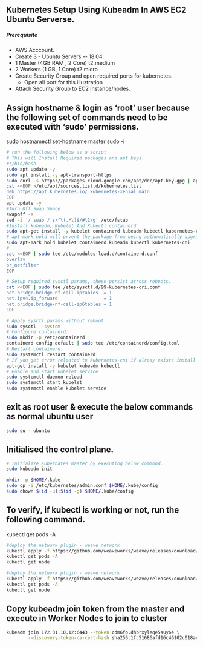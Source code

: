 

## Kubernetes Setup Using Kubeadm In AWS EC2 Ubuntu Serverse.
##### Prerequisite
+ AWS Acccount.
+ Create 3 - Ubuntu Servers -- 18.04.
+ 1 Master (4GB RAM , 2 Core)  t2.medium
+ 2 Workers  (1 GB, 1 Core)     t2.micro
+ Create Security Group and open required ports for kubernetes.
   + Open all port for this illustration
+ Attach Security Group to EC2 Instance/nodes.

## Assign hostname &  login as ‘root’ user because the following set of commands need to be executed with ‘sudo’ permissions.
sudo hostnamectl set-hostname master
sudo -i

``` sh
# run the following below as a script
# This will Install Required packages and apt keys.
#!/bin/bash
sudo apt update -y
sudo apt install -y apt-transport-https
sudo curl -s https://packages.cloud.google.com/apt/doc/apt-key.gpg | apt-key add -
cat <<EOF >/etc/apt/sources.list.d/kubernetes.list
deb https://apt.kubernetes.io/ kubernetes-xenial main
EOF
apt update -y
#Turn Off Swap Space
swapoff -a
sed -i '/ swap / s/^\(.*\)$/#\1/g' /etc/fstab
#Install kubeadm, Kubelet And Kubectl containerd
sudo apt-get install -y kubelet containerd kubeadm kubectl kubernetes-cni 
# apt-mark hold will prvent the package from being authomatically upgraded or removed
sudo apt-mark hold kubelet containerd kubeadm kubectl kubernetes-cni 
# 
cat <<EOF | sudo tee /etc/modules-load.d/containerd.conf
overlay
br_netfilter
EOF

# Setup required sysctl params, these persist across reboots.
cat <<EOF | sudo tee /etc/sysctl.d/99-kubernetes-cri.conf
net.bridge.bridge-nf-call-iptables  = 1
net.ipv4.ip_forward                 = 1
net.bridge.bridge-nf-call-ip6tables = 1
EOF

# Apply sysctl params without reboot
sudo sysctl --system
# Configure containerd:
sudo mkdir -p /etc/containerd
containerd config default | sudo tee /etc/containerd/config.toml
# Restart containerd:
sudo systemctl restart containerd
# If you get error releated to kubernetes-cni if alreay exists install with out kubernetes-cni
apt-get install -y kubelet kubeadm kubectl 
# Enable and start kubelet service
sudo systemctl daemon-reload 
sudo systemctl start kubelet 
sudo systemctl enable kubelet.service
```
## exit as root user & execute the below commands as normal ubuntu user
```sh
sudo su - ubuntu
```

## Initialised the control plane.
``` sh
# Initialize Kubernates master by executing below commond.
sudo kubeadm init

mkdir -p $HOME/.kube
sudo cp -i /etc/kubernetes/admin.conf $HOME/.kube/config
sudo chown $(id -u):$(id -g) $HOME/.kube/config
```
## To verify, if kubectl is working or not, run the following command.
kubectl get pods -A
```sh
#deploy the network plugin - weave network
kubectl apply -f https://github.com/weaveworks/weave/releases/download/v2.8.1/weave-daemonset-k8s.yaml
kubectl get pods -A
kubectl get node
```
```sh
#deploy the network plugin - weave network
kubectl apply -f https://github.com/weaveworks/weave/releases/download/v2.8.1/weave-daemonset-k8s.yaml
kubectl get pods -A
kubectl get node
```
## Copy kubeadm join token from the master and execute in Worker Nodes to join to cluster
```sh
kubeadm join 172.31.10.12:6443 --token cdm6fo.dhbrxyleqe5suy6e \
        --discovery-token-ca-cert-hash sha256:1fc51686afd16c46102c018acb71ef9537c1226e331840e7d401630b96298e7d
```



